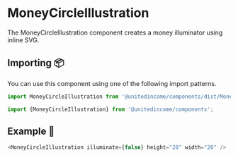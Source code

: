 # MoneyCircleIllustration

The MoneyCircleIllustration component creates a money illuminator using inline SVG.

## Importing 📦

You can use this component using one of the following import patterns.

```javascript
import MoneyCircleIllustration from '@unitedincome/components/dist/MoneyCircleIllustration';
```

```javascript
import {MoneyCircleIllustration} from '@unitedincome/components';
```

## Example 🚀

```javascript
<MoneyCircleIllustration illuminate={false} height="20" width="20" />
```
